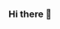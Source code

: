 ### Hi there 👋

<!--
**Thomson-Mayengbam/Thomson-Mayengbam** is a ✨ _special_ ✨ repository because its `README.md` (this file) appears on your GitHub profile.

Here are some ideas to get you started:

- 🔭 I’m currently working on classifying malignant bress cancer project
- 🌱 I’m currently learning machine learning
- 👯 I’m looking to collaborate on ML projects
- 🤔 I’m looking for help with openCV
- 📫 How to reach me: thmsn43@gmail.com
- 😄 Pronouns: He
- ⚡ Fun fact: I like IU
-->

